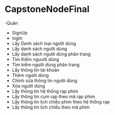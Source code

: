 # CapstoneNodeFinal
-Quân 
+ SignUp
+ login 
+ Lấy Danh sách loại người dùng
+ Lấy danh sách người dùng
+ Lấy danh sách người dùng phân trang
+ Tìm Kiếm nguười dùng
+ Tìm kiếm người dùng phân trang
+ Lấy thông tin tài khoản
+ Thêm người dùng
+ Chỉnh sửa thông tin người dùng
+ Xóa người dùng
+ Lấy thông tin hệ thống rạp  phim
+ Lấy thông tin cụm rạp theo mã rạp phim
+ Lấy thông tin lịch chiếu phim theo hệ thống rạp
+ Lấy thông tin lịch chiếu theo mã phim

